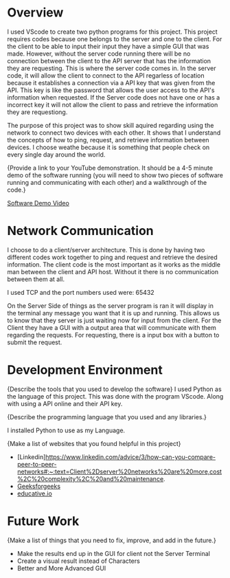 # Overview

I used VScode to create two python programs for this project. This project requires codes because one belongs to the server and one to the client. For the client to be able to input their input they have a simple GUI that was made. However, without the server code running there will be no connection between the client to the API server that has the information they are requesting. This is where the server code comes in. In the server code, it will allow the client to connect to the API regarless of location because it establishes a connection via a API key that was given from the API. This key is like the password that allows the user access to the API's information when requested. If the Server code does not have one or has a incorrect key it will not allow the client to pass and retrieve the information they are requestiong. 

The purpose of this project was to show skill aquired regarding using the network to connect two devices with each other. It shows that I understand the concepts of how to ping, request, and retrieve information between devices. I choose weathe because it is something that people check on every single day around the world. 

{Provide a link to your YouTube demonstration.  It should be a 4-5 minute demo of the software running (you will need to show two pieces of software running and communicating with each other) and a walkthrough of the code.}

[Software Demo Video](http://youtube.link.goes.here)

# Network Communication

I choose to do a client/server architecture. This is done by having two different codes work together to ping and request and retrieve the desired information. The client code is the most important as it works as the middle man between the client and API host. Without it there is no communication between them at all.

I used TCP and the port numbers used were: 65432

On the Server Side of things as the server program is ran it will display in the terminal any message you want that it is up and running. This allows us to know that they server is just waiting now for input from the client. For the Client they have a GUI with a output area that will communicate with them regarding the requests. For requesting, there is a input box with a button to submit the request. 

# Development Environment

{Describe the tools that you used to develop the software}
I used Python as the language of this project. This was done with the program VScode. Along with using a API online and their API key. 

{Describe the programming language that you used and any libraries.}

I installed Python to use as my Language.

{Make a list of websites that you found helpful in this project}
* [Linkedin]https://www.linkedin.com/advice/3/how-can-you-compare-peer-to-peer-networks#:~:text=Client%2Dserver%20networks%20are%20more,cost%2C%20complexity%2C%20and%20maintenance.
* [Geeksforgeeks](https://www.geeksforgeeks.org/client-server-model/)
* [educative.io](https://www.educative.io/answers/how-to-implement-tcp-sockets-in-c)

# Future Work

{Make a list of things that you need to fix, improve, and add in the future.}
* Make the results end up in the GUI for client not the Server Terminal
* Create a visual result instead of Characters
* Better and More Advanced GUI